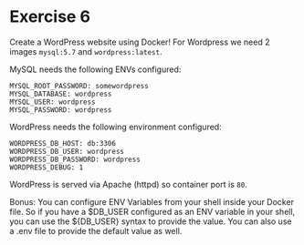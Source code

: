 # Exercise 6

Create a WordPress website using Docker! For Wordpress we need 2 images `mysql:5.7` and `wordpress:latest`. 

MySQL needs the following ENVs configured:
```
MYSQL_ROOT_PASSWORD: somewordpress
MYSQL_DATABASE: wordpress
MYSQL_USER: wordpress
MYSQL_PASSWORD: wordpress
```

WordPress needs the following environment configured:
```
WORDPRESS_DB_HOST: db:3306
WORDPRESS_DB_USER: wordpress
WORDPRESS_DB_PASSWORD: wordpress
WORDPRESS_DEBUG: 1
```

WordPress is served via Apache (httpd) so container port is `80`.

Bonus: You can configure ENV Variables from your shell inside your Docker file. So if you have a $DB_USER configured as an ENV variable in your shell, you can use the ${DB_USER} syntax to provide the value. You can also use a .env file to provide the default value as well.
